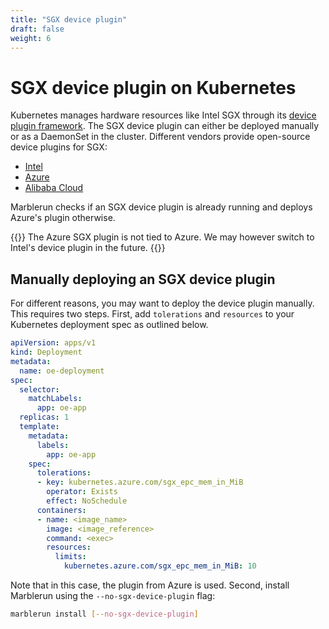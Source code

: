 ```yaml
---
title: "SGX device plugin"
draft: false
weight: 6
---
```


# SGX device plugin on Kubernetes

Kubernetes manages hardware resources like Intel SGX through its [device plugin framework](https://kubernetes.io/docs/concepts/extend-kubernetes/compute-storage-net/device-plugins/).
The SGX device plugin can either be deployed manually or as a DaemonSet in the cluster. Different vendors provide open-source device plugins for SGX:

* [Intel](https://intel.github.io/intel-device-plugins-for-kubernetes/cmd/sgx_plugin/README.html)
* [Azure](https://github.com/Azure/aks-engine/blob/master/docs/topics/sgx.md#deploying-the-sgx-device-plugin)
* [Alibaba Cloud](https://github.com/AliyunContainerService/sgx-device-plugin)

Marblerun checks if an SGX device plugin is already running and deploys Azure's plugin otherwise.

{{<note>}}
The Azure SGX plugin is not tied to Azure. We may however switch to Intel's device plugin in the future.
{{</note>}}

## Manually deploying an SGX device plugin

For different reasons, you may want to deploy the device plugin manually. This requires two steps. First, add `tolerations` and `resources` to your Kubernetes deployment spec as outlined below.

```yaml
apiVersion: apps/v1
kind: Deployment
metadata:
  name: oe-deployment
spec:
  selector:
    matchLabels:
      app: oe-app
  replicas: 1
  template:
    metadata:
      labels:
        app: oe-app
    spec:
      tolerations:
      - key: kubernetes.azure.com/sgx_epc_mem_in_MiB
        operator: Exists
        effect: NoSchedule
      containers:
      - name: <image_name>
        image: <image_reference>
        command: <exec>
        resources:
          limits:
            kubernetes.azure.com/sgx_epc_mem_in_MiB: 10
```

Note that in this case, the plugin from Azure is used. Second, install Marblerun using the `--no-sgx-device-plugin` flag:

```bash
marblerun install [--no-sgx-device-plugin]
```
